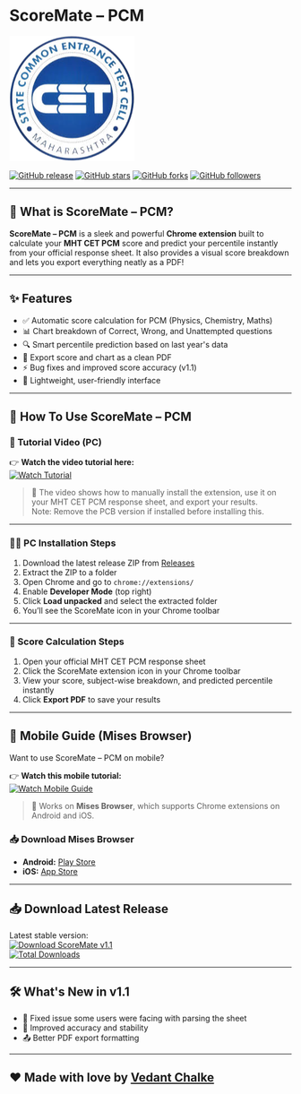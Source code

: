# ScoreMate – PCM

![ScoreMate Logo](icon128.png)

[![GitHub release](https://img.shields.io/github/v/release/vedantchalke36/pcm-scoremate?style=flat-square)](https://github.com/vedantchalke36/pcm-scoremate/releases)
[![GitHub stars](https://img.shields.io/github/stars/vedantchalke36/pcm-scoremate?style=social)](https://github.com/vedantchalke36/pcm-scoremate/stargazers)
[![GitHub forks](https://img.shields.io/github/forks/vedantchalke36/pcm-scoremate?style=social)](https://github.com/vedantchalke36/pcm-scoremate/network)
[![GitHub followers](https://img.shields.io/github/followers/vedantchalke36?style=social)](https://github.com/vedantchalke36)

---

## 🚀 What is ScoreMate – PCM?

**ScoreMate – PCM** is a sleek and powerful **Chrome extension** built to calculate your **MHT CET PCM** score and predict your percentile instantly from your official response sheet. It also provides a visual score breakdown and lets you export everything neatly as a PDF!

---

## ✨ Features

- ✅ Automatic score calculation for PCM (Physics, Chemistry, Maths)  
- 📊 Chart breakdown of Correct, Wrong, and Unattempted questions  
- 🔍 Smart percentile prediction based on last year's data  
- 📄 Export score and chart as a clean PDF  
- ⚡ Bug fixes and improved score accuracy (v1.1)  
- 🧠 Lightweight, user-friendly interface  

---

## 🎯 How To Use ScoreMate – PCM

### 🎥 Tutorial Video (PC)

👉 **Watch the video tutorial here:**  
[![Watch Tutorial](https://img.youtube.com/vi/aYitsRNx4Y0/hqdefault.jpg)](https://youtu.be/aYitsRNx4Y0)

> 📌 The video shows how to manually install the extension, use it on your MHT CET PCM response sheet, and export your results.  
> Note: Remove the PCB version if installed before installing this.

---

### 🧑‍💻 PC Installation Steps

1. Download the latest release ZIP from [Releases](https://github.com/vedantchalke36/pcm-scoremate/releases)  
2. Extract the ZIP to a folder  
3. Open Chrome and go to `chrome://extensions/`  
4. Enable **Developer Mode** (top right)  
5. Click **Load unpacked** and select the extracted folder  
6. You’ll see the ScoreMate icon in your Chrome toolbar  

---

### 🧮 Score Calculation Steps

1. Open your official MHT CET PCM response sheet  
2. Click the ScoreMate extension icon in your Chrome toolbar  
3. View your score, subject-wise breakdown, and predicted percentile instantly  
4. Click **Export PDF** to save your results  

---

## 📱 Mobile Guide (Mises Browser)

Want to use ScoreMate – PCM on mobile?

👉 **Watch this mobile tutorial:**  
[![Watch Mobile Guide](https://img.youtube.com/vi/mpPqHi36Olk/hqdefault.jpg)](https://www.youtube.com/shorts/mpPqHi36Olk)

> 📌 Works on **Mises Browser**, which supports Chrome extensions on Android and iOS.

### 📥 Download Mises Browser

- **Android:** [Play Store](https://play.google.com/store/apps/details?id=com.mises.browser)  
- **iOS:** [App Store](https://apps.apple.com/us/app/mises-browser/id6443687328)

---

## 📥 Download Latest Release

Latest stable version:  
[![Download ScoreMate v1.1](https://img.shields.io/badge/Download-v1.1-brightgreen?style=flat-square)](https://github.com/vedantchalke36/pcm-scoremate/releases/tag/v1.1)  
[![Total Downloads](https://img.shields.io/github/downloads/vedantchalke36/pcm-scoremate/latest/total?style=flat-square)](https://github.com/vedantchalke36/pcm-scoremate/releases/latest)

---

## 🛠️ What's New in v1.1

- 🐛 Fixed issue some users were facing with parsing the sheet  
- 🎯 Improved accuracy and stability  
- 📤 Better PDF export formatting  

---

## ❤️ Made with love by [Vedant Chalke](https://github.com/vedantchalke36)

